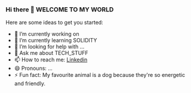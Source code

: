 ### Hi there 👋 WELCOME TO MY WORLD

<!--
**mohindar99/mohindar99** is a ✨ _special_ ✨ repository because its `README.md` (this file) appears on your GitHub profile.
-->
Here are some ideas to get you started:

- 🔭 I’m currently working on 
- 🌱 I’m currently learning SOLIDITY
- 🤔 I’m looking for help with ...
- 💬 Ask me about TECH_STUFF
- 📫 How to reach me: [Linkedin](https://www.linkedin.com/in/devarampati-mohindar-b77a28150/)
- 😄 Pronouns: ...
- ⚡ Fun fact: My favourite animal is a dog because they're so energetic and friendly.

